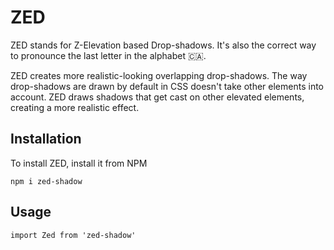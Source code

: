 # ZED

ZED stands for Z-Elevation based Drop-shadows. It's also the correct way to pronounce the last letter in the alphabet 🇨🇦.

ZED creates more realistic-looking overlapping drop-shadows. The way drop-shadows are drawn by default in CSS doesn't take other elements into account. ZED draws shadows that get cast on other elevated elements, creating a more realistic effect.

## Installation
To install ZED, install it from NPM

```
npm i zed-shadow
```

## Usage
```
import Zed from 'zed-shadow'
```